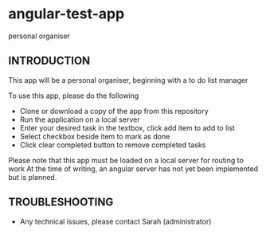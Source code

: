 # angular-test-app
personal organiser

INTRODUCTION
------------

This app will be a personal organiser, beginning with a to do list manager

To use this app, please do the following
- Clone or download a copy of the app from this repository
- Run the application on a local server
- Enter your desired task in the textbox, click add item to add to list
- Select checkbox beside item to mark as done
- Click clear completed button to remove completed tasks

Please note that this app must be loaded on a local server for routing to work
At the time of writing, an angular server has not yet been implemented but is 
planned.

TROUBLESHOOTING
------------
- Any technical issues, please contact Sarah (administrator)